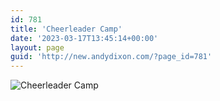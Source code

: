 ```yaml
---
id: 781
title: 'Cheerleader Camp'
date: '2023-03-17T13:45:14+00:00'
layout: page
guid: 'http://new.andydixon.com/?page_id=781'
---
```


![Cheerleader Camp](https://i0.wp.com/assets.g8x2.ldn.idrivee2-23.com/posters/Cheerleader%20Camp%2001.jpg?w=1200&ssl=1 "Cheerleader Camp")